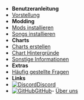 - **Benutzeranleitung**
- [Vorstellung](./)
- **Modding**
- [Mods installieren](installing-mods)
- [Songs installieren](installing-songs)
- **Charts**
- [Charts erstellen](creating-charts)
- [Chart Hintergründe](chart-backgrounds)
- [Sonstige Informationen](misc-charting-info)
- **Extras**
- [Häufig gestellte Fragen](../faq)
- **Links**
- [![Discord](https://icongr.am/simple/discord.svg?colored&size=16)Discord](https://discord.gg/KVzKRsbetJ)
- [![GitHub](https://icongr.am/simple/github.svg?color=808080&size=16)GitHub](https://github.com/tc-mods/TromboneChampModdingWiki)<!-- - \[![Translate\](https://icongr.am/material/translate.svg?color=808080&size=16)Translate](https://crowdin.com/project/gorilla-tag-modding-guide) -->- [Über uns](../about)